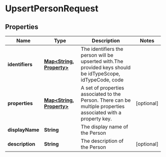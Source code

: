 

# UpsertPersonRequest


## Properties

| Name | Type | Description | Notes |
|------------ | ------------- | ------------- | -------------|
|**identifiers** | [**Map&lt;String, Property&gt;**](Property.md) | The identifiers the person will be upserted with.The provided keys should be idTypeScope, idTypeCode, code |  |
|**properties** | [**Map&lt;String, Property&gt;**](Property.md) | A set of properties associated to the Person. There can be multiple properties associated with a property key. |  [optional] |
|**displayName** | **String** | The display name of the Person |  |
|**description** | **String** | The description of the Person |  [optional] |



